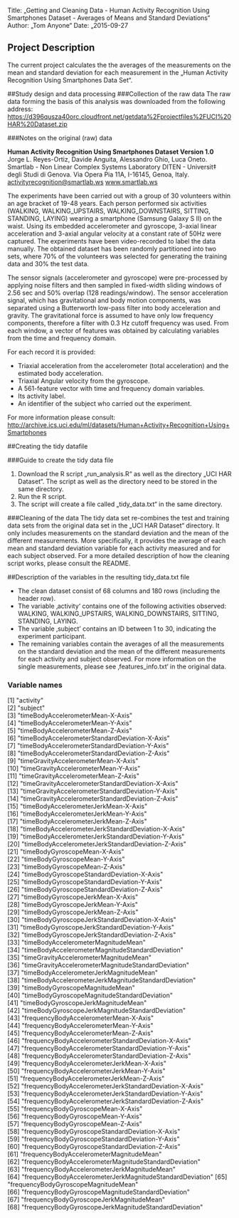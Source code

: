 
Title: „Getting and Cleaning Data - Human Activity Recognition Using Smartphones Dataset - Averages of Means and Standard Deviations“
Author: „Tom Anyone“
Date: „2015-09-27


## Project Description
The current project calculates the the averages of the measurements on the mean and standard deviation for each measurement in the „Human Activity Recognition Using Smartphones Data Set“. 

##Study design and data processing
###Collection of the raw data
The raw data forming the basis of this analysis was downloaded from the following address: https://d396qusza40orc.cloudfront.net/getdata%2Fprojectfiles%2FUCI%20HAR%20Dataset.zip

###Notes on the original (raw) data 

**Human Activity Recognition Using Smartphones Dataset
Version 1.0**
Jorge L. Reyes-Ortiz, Davide Anguita, Alessandro Ghio, Luca Oneto.
Smartlab - Non Linear Complex Systems Laboratory
DITEN - Universit‡ degli Studi di Genova.
Via Opera Pia 11A, I-16145, Genoa, Italy.
activityrecognition@smartlab.ws
www.smartlab.ws

The experiments have been carried out with a group of 30 volunteers within an age bracket of 19-48 years. Each person performed six activities (WALKING, WALKING_UPSTAIRS, WALKING_DOWNSTAIRS, SITTING, STANDING, LAYING) wearing a smartphone (Samsung Galaxy S II) on the waist. Using its embedded accelerometer and gyroscope, 3-axial linear acceleration and 3-axial angular velocity at a constant rate of 50Hz were captured. The experiments have been video-recorded to label the data manually. The obtained dataset has been randomly partitioned into two sets, where 70% of the volunteers was selected for generating the training data and 30% the test data. 

The sensor signals (accelerometer and gyroscope) were pre-processed by applying noise filters and then sampled in fixed-width sliding windows of 2.56 sec and 50% overlap (128 readings/window). The sensor acceleration signal, which has gravitational and body motion components, was separated using a Butterworth low-pass filter into body acceleration and gravity. The gravitational force is assumed to have only low frequency components, therefore a filter with 0.3 Hz cutoff frequency was used. From each window, a vector of features was obtained by calculating variables from the time and frequency domain.

For each record it is provided:
- Triaxial acceleration from the accelerometer (total acceleration) and the estimated body acceleration.
- Triaxial Angular velocity from the gyroscope. 
- A 561-feature vector with time and frequency domain variables. 
- Its activity label. 
- An identifier of the subject who carried out the experiment.

For more information please consult:
http://archive.ics.uci.edu/ml/datasets/Human+Activity+Recognition+Using+Smartphones

##Creating the tidy datafile

###Guide to create the tidy data file
1. Download the R script „run_analysis.R“ as well as the directory „UCI HAR Dataset“. The script as well as the directory need to be stored in the same directory.
2. Run the R script.
3. The script will create a file called „tidy_data.txt“ in the same directory.

###Cleaning of the data
The tidy data set re-combines the test and training data sets from the original data set in the „UCI HAR Dataset“ directory. It only includes measurements on the standard deviation and the mean of the different measurements. More specifically, it provides the average of each mean and standard deviation variable for each activity measured and for each subject observed.
For a more detailed description of how the cleaning script works, please consult the README.

##Description of the variables in the resulting tidy_data.txt file
 - The clean dataset consist of 68 columns and 180 rows (including the header row).
 - The variable ‚activity‘ contains one of the following activities observed: WALKING, WALKING_UPSTAIRS, WALKING_DOWNSTAIRS, SITTING, STANDING, LAYING.
 - The variable ‚subject’ contains an ID between 1 to 30, indicating the experiment participant.
 - The remaining variables contain the averages of all the measurements on the standard deviation and the mean of the different measurements for each activity and subject observed. For more information on the single measurements, please see ‚features_info.txt‘ in the original data. 

### Variable names
 [1] "activity"                                                
 [2] "subject"                                                 
 [3] "timeBodyAccelerometerMean-X-Axis"                        
 [4] "timeBodyAccelerometerMean-Y-Axis"                        
 [5] "timeBodyAccelerometerMean-Z-Axis"                        
 [6] "timeBodyAccelerometerStandardDeviation-X-Axis"           
 [7] "timeBodyAccelerometerStandardDeviation-Y-Axis"           
 [8] "timeBodyAccelerometerStandardDeviation-Z-Axis"           
 [9] "timeGravityAccelerometerMean-X-Axis"                     
[10] "timeGravityAccelerometerMean-Y-Axis"                     
[11] "timeGravityAccelerometerMean-Z-Axis"                     
[12] "timeGravityAccelerometerStandardDeviation-X-Axis"        
[13] "timeGravityAccelerometerStandardDeviation-Y-Axis"        
[14] "timeGravityAccelerometerStandardDeviation-Z-Axis"        
[15] "timeBodyAccelerometerJerkMean-X-Axis"                    
[16] "timeBodyAccelerometerJerkMean-Y-Axis"                    
[17] "timeBodyAccelerometerJerkMean-Z-Axis"                    
[18] "timeBodyAccelerometerJerkStandardDeviation-X-Axis"       
[19] "timeBodyAccelerometerJerkStandardDeviation-Y-Axis"       
[20] "timeBodyAccelerometerJerkStandardDeviation-Z-Axis"       
[21] "timeBodyGyroscopeMean-X-Axis"                            
[22] "timeBodyGyroscopeMean-Y-Axis"                            
[23] "timeBodyGyroscopeMean-Z-Axis"                            
[24] "timeBodyGyroscopeStandardDeviation-X-Axis"               
[25] "timeBodyGyroscopeStandardDeviation-Y-Axis"               
[26] "timeBodyGyroscopeStandardDeviation-Z-Axis"               
[27] "timeBodyGyroscopeJerkMean-X-Axis"                        
[28] "timeBodyGyroscopeJerkMean-Y-Axis"                        
[29] "timeBodyGyroscopeJerkMean-Z-Axis"                        
[30] "timeBodyGyroscopeJerkStandardDeviation-X-Axis"           
[31] "timeBodyGyroscopeJerkStandardDeviation-Y-Axis"           
[32] "timeBodyGyroscopeJerkStandardDeviation-Z-Axis"           
[33] "timeBodyAccelerometerMagnitudeMean"                      
[34] "timeBodyAccelerometerMagnitudeStandardDeviation"         
[35] "timeGravityAccelerometerMagnitudeMean"                   
[36] "timeGravityAccelerometerMagnitudeStandardDeviation"      
[37] "timeBodyAccelerometerJerkMagnitudeMean"                  
[38] "timeBodyAccelerometerJerkMagnitudeStandardDeviation"     
[39] "timeBodyGyroscopeMagnitudeMean"                          
[40] "timeBodyGyroscopeMagnitudeStandardDeviation"             
[41] "timeBodyGyroscopeJerkMagnitudeMean"                      
[42] "timeBodyGyroscopeJerkMagnitudeStandardDeviation"         
[43] "frequencyBodyAccelerometerMean-X-Axis"                   
[44] "frequencyBodyAccelerometerMean-Y-Axis"                   
[45] "frequencyBodyAccelerometerMean-Z-Axis"                   
[46] "frequencyBodyAccelerometerStandardDeviation-X-Axis"      
[47] "frequencyBodyAccelerometerStandardDeviation-Y-Axis"      
[48] "frequencyBodyAccelerometerStandardDeviation-Z-Axis"      
[49] "frequencyBodyAccelerometerJerkMean-X-Axis"               
[50] "frequencyBodyAccelerometerJerkMean-Y-Axis"               
[51] "frequencyBodyAccelerometerJerkMean-Z-Axis"               
[52] "frequencyBodyAccelerometerJerkStandardDeviation-X-Axis"  
[53] "frequencyBodyAccelerometerJerkStandardDeviation-Y-Axis"  
[54] "frequencyBodyAccelerometerJerkStandardDeviation-Z-Axis"  
[55] "frequencyBodyGyroscopeMean-X-Axis"                       
[56] "frequencyBodyGyroscopeMean-Y-Axis"                       
[57] "frequencyBodyGyroscopeMean-Z-Axis"                       
[58] "frequencyBodyGyroscopeStandardDeviation-X-Axis"          
[59] "frequencyBodyGyroscopeStandardDeviation-Y-Axis"          
[60] "frequencyBodyGyroscopeStandardDeviation-Z-Axis"          
[61] "frequencyBodyAccelerometerMagnitudeMean"                 
[62] "frequencyBodyAccelerometerMagnitudeStandardDeviation"    
[63] "frequencyBodyAccelerometerJerkMagnitudeMean"             
[64] "frequencyBodyAccelerometerJerkMagnitudeStandardDeviation"
[65] "frequencyBodyGyroscopeMagnitudeMean"                     
[66] "frequencyBodyGyroscopeMagnitudeStandardDeviation"        
[67] "frequencyBodyGyroscopeJerkMagnitudeMean"                 
[68] "frequencyBodyGyroscopeJerkMagnitudeStandardDeviation"                                               